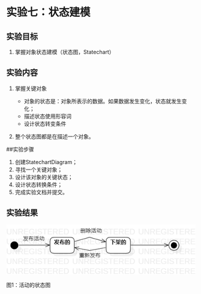 # 实验七：状态建模

## 实验目标
1. 掌握对象状态建模（状态图，Statechart）

## 实验内容

1. 掌握关键对象
	
	+ 对象的状态是：对象所表示的数据。如果数据发生变化，状态就发生变化；
	+ 描述状态使用形容词
	+ 设计状态转变条件
2. 整个状态图都是在描述一个对象。

##实验步骤
1. 创建StatechartDiagram；
2. 寻找一个关键对象；
3. 设计该对象的关键状态；
4. 设计状态转换条件；
5. 完成实验文档并提交。

## 实验结果

![活动的状态图](./lab7_StatechartDiagram4.png)

图1：活动的状态图
